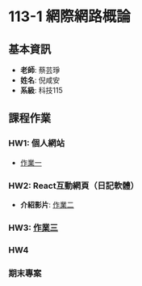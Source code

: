 # 113-1 網際網路概論

## 基本資訊
- **老師**: 蔡芸琤
- **姓名**: 倪咸安
- **系級**: 科技115

## 課程作業

### HW1: 個人網站
- [作業一](https://aleck581.github.io/Web/)

### HW2: React互動網頁（日記軟體）
- **介紹影片**: [作業二](https://youtu.be/ZskuFFNsnpc)


### HW3: [作業三]([https://youtu.be/ZskuFFNsnpc](https://youtu.be/kOrKU_WG2Bc))


### HW4


### 期末專案


